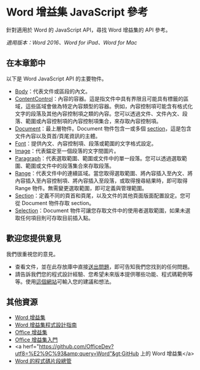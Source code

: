 # Word 增益集 JavaScript 參考 

針對適用於 Word 的 JavaScript API，尋找 Word 增益集的 API 參考。

_適用版本：Word 2016、Word for iPad、Word for Mac_

## 在本章節中

以下是 Word JavaScript API 的主要物件。

* [Body](word-add-ins-javascript-reference/body.md)：代表文件或區段的內文。
* [ContentControl](word-add-ins-javascript-reference/contentcontrol.md)：內容的容器。這是指文件中具有界限且可能具有標籤的區域，這些區域會做為特定內容類型的容器。例如，內容控制項可能含有格式化文字的段落及其他內容控制項之類的內容。您可以透過文件、文件內文、段落、範圍或內容控制項的內容控制項集合，來存取內容控制項。
* [Document](word-add-ins-javascript-reference/document.md)：最上層物件。Document 物件包含一或多個 [section](word-add-ins-javascript-reference/section.md)，這是包含文件內容以及頁首/頁尾資訊的主體。
* [Font](word-add-ins-javascript-reference/font.md)：提供內文、內容控制項、段落或範圍的文字格式設定。
* [Image](word-add-ins-javascript-reference/inlinepicture.md)：代表錨定至一個段落的文字間圖片。
* [Paragraph](word-add-ins-javascript-reference/paragraph.md)：代表選取範圍、範圍或文件中的單一段落。您可以透過選取範圍、範圍或文件中的段落集合來存取段落。 
* [Range](word-add-ins-javascript-reference/range.md)：代表文件中的連續區域。當您取得選取範圍、將內容插入至內文、將內容插入至內容控制項、將內容插入至段落，或取得搜尋結果時，即可取得 Range 物件。無需變更選取範圍，即可定義與管理範圍。
* [Section](word-add-ins-javascript-reference/section.md)：定義不同的頁首和頁尾，以及文件的其他頁面版面配置設定。您可從 Document 物件存取 section。 
* [Selection](word-add-ins-javascript-reference/document.md#getselection)：Document 物件可讓您存取文件中的使用者選取範圍，如果未選取任何項目則可存取目前插入點。

## 歡迎您提供意見

我們很重視您的意見。 

* 查看文件，並在此存放庫中直接[送出問題](https://github.com/OfficeDev/office-js-docs/issues)，即可告知我們您找到的任何問題。
* 請告訴我們您的程式設計經驗、您希望未來版本提供哪些功能、程式碼範例等等。使用[這個網站](http://officespdev.uservoice.com/)可輸入您的建議和想法。

## 其他資源

* [Word 增益集](word-add-ins.md)
* [Word 增益集程式設計指南](word-add-ins-programming-guide.md)
* [Office 增益集](https://msdn.microsoft.com/en-us/library/office/jj220060.aspx)
* [Office 增益集入門](http://dev.office.com/getting-started/addins)
* &lt;a herf="https://github.com/OfficeDev?utf8=%E2%9C%93&amp;query=Word"&gt;GitHub 上的 Word 增益集&lt;/a&gt;
* [Word 的程式碼片段總管](http://officesnippetexplorer.azurewebsites.net/#/snippets/word)
